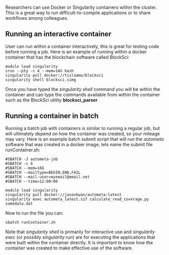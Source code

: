 

Researchers can use Docker or Singularity containers within the cluster.  This is a great way to run difficult-to-compile applications or to share workflows among colleagues.

## Running an interactive container

User can run within a container interactively, this is great for testing code before running a job.  Here is an example of running within a docker container that has the blockchain software called BlockSci:

```
module load singularity
srun --pty -c 4 --mem=16G bash
singularity pull docker://tislaamo/blocksci
singularity shell blocksci.simg
```

Once you have typed the _singularity shell_ command you will be within the
container and can type the commands available from within the container such as
the BlockSci utility **blocksci_parser**

## Running a container in batch

Running a batch job with containers is similar to running a regular job, but will ultimately depend on how the container was created, so your mileage may vary.  Here is an example batch submit script that will run the _autometa_ software that was created in a docker image, lets name the submit file runContainer.sh:

```
#SBATCH -J autometa-job
#SBATCH -c 4
#SBATCH --mem=16G
#SBATCH --mailtype=BEGIN,END,FAIL
#SBATCH --mail-user=myemail@email.net
#SBATCH --time=12:00:00

module load singularity
singularity pull docker://jasonkwan/autometa:latest
singularity exec autometa_latest.sif calculate_read_coverage.py somedata.dat
```

Now to run the file you can:

```
sbatch runContainer.sh
```

Note that _singularity shell_ is primarily for interactive use and _singularity exec_ (or possibly _singularity run_) are for executing the applications that were built within the container directly.  It is important to know how the container was created to make effective use of the software.
